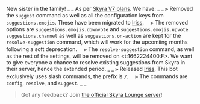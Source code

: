 New sister in the family!
_ _
As per [Skyra V7 plans](https://skyra.notion.site/Skyra-v7-922ba06004654142a7b63347a92513a8). We have:
_ _
⫸ Removed the `suggest` command as well as all the configuration keys from `suggestions.emojis`. These have been migrated to [Iriss](https://discord.com/oauth2/authorize?client_id=948377113457745990&permissions=326417868864&scope=bot%20applications.commands).
　⪢ The removed options are `suggestions.emojis.downvote` and `suggestions.emojis.upvote`. `suggestions.channel` as well as `suggestions.on-action` are kept for the `resolve-suggestion` command, which will work for the upcomiing months following a soft deprecation.
　⪢ The `resolve-suggestion` command, as well as the rest of the settings, will be removed on <t:1662224400:F>. We want to give everyone a chance to resolve existing suggestions from Skyra in their server, hence the extended period.
_ _
⫸ Released [Iriss](https://discord.com/oauth2/authorize?client_id=948377113457745990&permissions=326417868864&scope=bot%20applications.commands). This bot exclusively uses slash commands, the prefix is `/`.
　⪢ The commands are `config`, `resolve`, and `suggest`.
_ _
> Got any feedback? Join [the official Skyra Lounge server](https://join.skyra.pw)!
